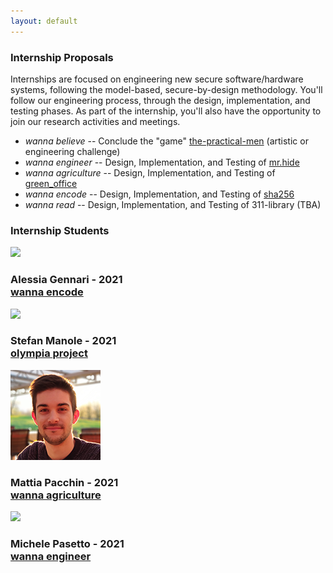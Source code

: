 ```yaml
---
layout: default
---
```


<div class="row super-bottom-margin">
    <h3 class="text-center w-100">Internship Proposals</h3>
    <p>
        Internships are focused on engineering new secure software/hardware systems, following the model-based, secure-by-design methodology. You'll follow our engineering process, through the design, implementation, and testing phases. As part of the internship, you'll also have the opportunity to join our research activities and meetings.
    </p>
    <ul>
        <li>
            <i>wanna believe</i> -- Conclude the "game" <a href="https://github.com/v-research/the-practical-men" target="blank">the-practical-men</a> (artistic or engineering challenge)
        </li>
        <li>
            <i>wanna engineer</i> -- Design, Implementation, and Testing of <a href="./internships/mrhide.html">mr.hide</a>
        </li>
        <li>
            <i>wanna agriculture</i> -- Design, Implementation, and Testing of <a href="./internships/green_office.html">green_office</a>
        </li>
        <li>
            <i>wanna encode</i> -- Design, Implementation, and Testing of <a href="./internships/sha256">sha256</a>
        </li>
        <li>
            <i>wanna read</i> -- Design, Implementation, and Testing of 311-library (TBA)
        </li>
    </ul>
</div>

<h3 class="text-center w-100 team-sec-border"> Internship Students <i class="fas fa-laptop-code"></i> </h3>

<!-- Alessia Gennari -->
<div class="row team-people">
    <div class="col-12 col-sm-3">
        <img src="images/">
    </div>
    <div class="col-12 col-sm-9 profile-name-margin">
        <h3>
            Alessia Gennari - 2021<br>
            <a href="" target="blank">wanna encode</a>
        </h3>
        <a href="" target="blank">
            <i class="fab fa-linkedin fa-lg social-icon"></i>
        </a>
        <a href="" target="blank">
            <i class="fab fa-github fa-lg social-icon"></i>
        </a>
        <a href="" target="blank">
            <i class="fab fa-facebook-f fa-lg social-icon"></i>
        </a>
        <a href="mailto: " target="blank">
            <i class="fas fa-envelope fa-lg social-icon"></i>
        </a>
    </div>
</div>

<!-- Stefan Manole -->
<div class="row team-people">
    <div class="col-12 col-sm-3">
        <img src="images/">
    </div>
    <div class="col-12 col-sm-9 profile-name-margin">
        <h3>
            Stefan Manole - 2021<br>
            <a href="https://github.com/v-research/olympia-project" target="blank">olympia project</a>
        </h3>
        <a href="" target="blank">
            <i class="fab fa-linkedin fa-lg social-icon"></i>
        </a>
        <a href="" target="blank">
            <i class="fab fa-github fa-lg social-icon"></i>
        </a>
        <a href="" target="blank">
            <i class="fab fa-facebook-f fa-lg social-icon"></i>
        </a>
        <a href="mailto: " target="blank">
            <i class="fas fa-envelope fa-lg social-icon"></i>
        </a>
    </div>
</div>

<!-- Mattia Pacchin -->
<div class="row team-people">
    <div class="col-12 col-sm-3">
        <img src="images/mattia.png">
    </div>
    <div class="col-12 col-sm-9 profile-name-margin">
        <h3>
            Mattia Pacchin - 2021<br>
            <a href="" target="blank">wanna agriculture</a>
        </h3>
        <a href="https://github.com/PacMat99" target="blank">
            <i class="fab fa-github fa-lg social-icon"></i>
        </a>
        <a href="https://www.linkedin.com/in/mattia-pacchin-255802167/" target="blank">
          <i class="fab fa-linkedin fa-lg social-icon"></i>
        </a>
        <a href="mailto:mattia@v-research.it" target="blank">
            <i class="fas fa-envelope fa-lg social-icon"></i>
        </a>
        <a href="https://www.instagram.com/mattiapacchin/" target="blank">
            <i class="fab fa-instagram fa-lg social-icon"></i>
        </a>
        <a href="https://www.instagram.com/pacs_riders/" target="blank">
            <i class="fab fa-instagram fa-lg social-icon"></i>
        </a>
        <a href="https://www.youtube.com/c/PacsRiders/" target="blank">
            <i class="fab fa-youtube fa-lg social-icon"></i>
        </a>
        <a href="https://www.facebook.com/Pacchinmattia" target="blank">
            <i class="fab fa-facebook-f fa-lg social-icon"></i>
        </a>
    </div>
</div>

<!-- Michele Pasetto -->
<div class="row team-people">
    <div class="col-12 col-sm-3">
        <img src="images/">
    </div>
    <div class="col-12 col-sm-9 profile-name-margin">
        <h3>
            Michele Pasetto - 2021<br>
            <a href="" target="blank">wanna engineer</a>
        </h3>
        <a href="" target="blank">
            <i class="fab fa-linkedin fa-lg social-icon"></i>
        </a>
        <a href="" target="blank">
            <i class="fab fa-github fa-lg social-icon"></i>
        </a>
        <a href="" target="blank">
            <i class="fab fa-facebook-f fa-lg social-icon"></i>
        </a>
        <a href="mailto: " target="blank">
            <i class="fas fa-envelope fa-lg social-icon"></i>
        </a>
    </div>
</div>

<!--### Developed Internships <i class="fas fa-laptop-code"></i>-->
